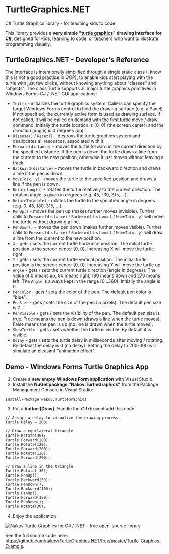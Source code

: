 # TurtleGraphics.NET
C# Turtle Graphics library - for teaching kids to code

This library provides а **very simple "[turtle graphics](https://en.wikipedia.org/wiki/Turtle_graphics)" drawing interface for C#**, designed for kids, learning to code, or teachers who want to illustrate programming visually.

## TurtleGraphics.NET - Developer's Reference
The interface is intentionally simplified through a single static class (I know this is not a good practice in OOP), to enable kids start playing with the turtle with just few clicks, without knowing anything about "classes" and "objects". The class Turtle supports all major turtle graphics primitives in Windows Forms C# / .NET GUI applications:
 - `Init()` - initializes the turtle graphics system. Callers can specify the target Windows Forms control to hold the drawing surface (e.g. a Panel). If not specified, the currently active form is used as drawing surface. If not called, it will be called on demand with the first turtle move / draw command. Initially the turtle location is {0, 0} (the screen center) and the direction (angle) is 0 degrees (up).
 - `Dispose()` / `Reset()` - destroys the turtle graphics system and deallocates all resources, associated with it.
 - `Forward(distance)` - moves the turtle forward in the current direction by the specified distance. If the pen is down, the turtle draws a line from the current to the new position, otherwise it just moves without leaving a track.
 - `Backward(distance)` - moves the turtle in backward direction and draws a line if the pen is down.
 - `MoveTo(x, y)` - moves the turtle to the specified position and draws a line if the pen is down.
 - `Rotate(angle)` - rotates the turtle relatively to the current direction. The rotation angle is given in degrees (e.g. 45, -30, 315, ...).
 - `RotateTo(angle)` - rotates the turtle to the specified angle in degrees (e.g. 0, 45, 180, 315, ...).
 - `PenUp()` - moves the pen up (makes further moves invisible). Further calls to `Forward(distance)` / `Backward(distance)` / `MoveTo(x, y)` will move the turtle without drawing a line.
 - `PenDown()` - moves the pen down (makes further moves visible). Further calls to `Forward(distance)` / `Backward(distance)` / `MoveTo(x, y)` will draw a line from the current to the new position.
 - `X` - gets / sets the current turtle horizontal position. The initial turtle position is the screen center {0, 0}. Increasing X will move the turtle right.
 - `Y` - gets / sets the current turtle vertical position. The initial turtle position is the screen center {0, 0}. Increasing Y will move the turtle up.
 - `Angle` - gets / sets the current turtle direction (angle in degrees). The value of 0 means up, 90 means right, 180 means down and 270 means left. The `Angle` is always kept in the range [0...360). Initially the angle is 0.
 - `PenColor` - gets / sets the color of the pen. The default pen color is "blue".
 - `PenSize` - gets / sets the size of the pen (in pixels). The default pen size is 7.
 - `PenVisible` - gets / sets the visibility of the pen. The default pen size is true. True means the pen is down (draws a line when the turtle moves). False means the pen is up (no line is drawn when the turtle moves).
 - `ShowTurtle` - gets / sets whether the turtle is visible. By default it is visible.
 - `Delay` - gets / sets the turtle delay in milliseconds after moving / rotating. By default the delay is 0 (no delay). Setting the delay to 200-300 will simulate an pleasant "animation effect".

## Demo - Windows Forms Turtle Graphics App
1. Create a **new empty Windows Form application** with Visual Studio.
2. Install the **NuGet package "Nakov.TurtleGraphics"** from the Package Management Console in Visual Studio:
```
Install-Package Nakov.TurtleGraphics
```
3. Put a **button [Draw]**. Handle the **`Click`** event add this code:
```
// Assign a delay to visualize the drawing process
Turtle.Delay = 200;

// Draw a equilateral triangle
Turtle.Rotate(30);
Turtle.Forward(200);
Turtle.Rotate(120);
Turtle.Forward(200);
Turtle.Rotate(120);
Turtle.Forward(200);

// Draw a line in the triangle
Turtle.Rotate(-30);
Turtle.PenUp();
Turtle.Backward(50);
Turtle.PenDown();
Turtle.Backward(100);
Turtle.PenUp();
Turtle.Forward(150);
Turtle.PenDown();
Turtle.Rotate(30);
```
4. Enjoy the application:

![Nakov Turtle Graphics for C# / .NET - free open-source library](https://github.com/nakov/TurtleGraphics.NET/blob/master/Nakov.TurtleGraphics-Demo.gif "Nakov Turtle Graphics for C# / .NET - free open-source library")

See the full source code here: https://github.com/nakov/TurtleGraphics.NET/tree/master/Turtle-Graphics-Example.

